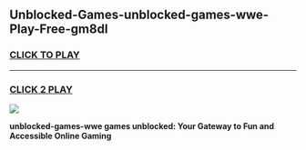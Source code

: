 
## Unblocked-Games-unblocked-games-wwe-Play-Free-gm8dl
<h3>
<a href="https://premium76.site?title=unblocked-games-wwe&ref=17A">CLICK TO PLAY</a></h3>
<hr>

<h3>
<a href="https://premium76.site?title=unblocked-games-wwe&ref=17A">CLICK 2 PLAY</a>
  
</h3>

<a href="https://premium76.site?title=unblocked-games-wwe&ref=17A"><img src="https://clearcache.store/games.png"></a>


**unblocked-games-wwe games unblocked: Your Gateway to Fun and Accessible Online Gaming**
